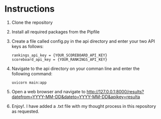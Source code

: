 # Instructions

1.  Clone the repository

2.  Install all required packages from the Pipfile

3.  Create a file called config.py in the api directory and enter your two API keys as follows:

        rankings_api_key = {YOUR_SCOREBOARD_API_KEY}
        scoreboard_api_key = {YOUR_RANKINGS_API_KEY}

4.  Navigate to the api directory on your comman line and enter the following command:

        uvicorn main:app

5.  Open a web browser and navigate to http://127.0.0.1:8000/results?datefrom=YYYY-MM-DD&dateto=YYYY-MM-DD&apikey=resulta

6.  Enjoy!. I have added a .txt file with my thought process in this repository as requested.
